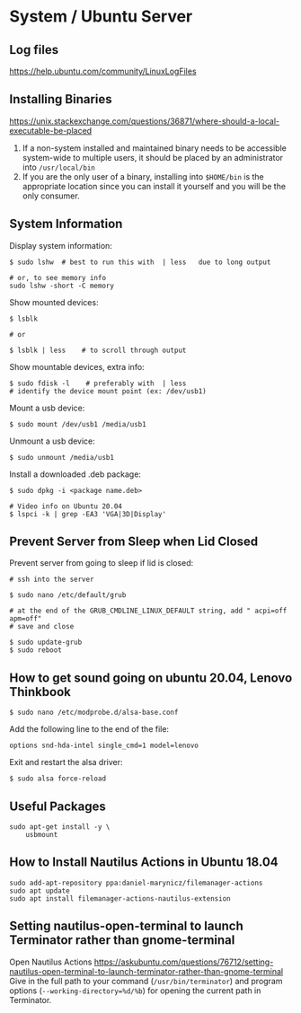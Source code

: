 # System / Ubuntu Server

## Log files

https://help.ubuntu.com/community/LinuxLogFiles

## Installing Binaries

https://unix.stackexchange.com/questions/36871/where-should-a-local-executable-be-placed

1. If a non-system installed and maintained binary needs to be accessible system-wide to multiple users, it should be placed by an administrator into `/usr/local/bin`
2. If you are the only user of a binary, installing into `$HOME/bin` is the appropriate location since you can install it yourself and you will be the only consumer.

## System Information

Display system information:
```
$ sudo lshw  # best to run this with  | less   due to long output

# or, to see memory info
sudo lshw -short -C memory
```

Show mounted devices:
```
$ lsblk

# or

$ lsblk | less    # to scroll through output
```

Show mountable devices, extra info:
```
$ sudo fdisk -l    # preferably with  | less
# identify the device mount point (ex: /dev/usb1)
```

Mount a usb device:
```
$ sudo mount /dev/usb1 /media/usb1
```

Unmount a usb device:
```
$ sudo unmount /media/usb1
```

Install a downloaded .deb package:
```
$ sudo dpkg -i <package name.deb>
```

```
# Video info on Ubuntu 20.04
$ lspci -k | grep -EA3 'VGA|3D|Display'
```


## Prevent Server from Sleep when Lid Closed

Prevent server from going to sleep if lid is closed:
```
# ssh into the server

$ sudo nano /etc/default/grub

# at the end of the GRUB_CMDLINE_LINUX_DEFAULT string, add " acpi=off apm=off"
# save and close

$ sudo update-grub
$ sudo reboot
```

## How to get sound going on ubuntu 20.04, Lenovo Thinkbook

```
$ sudo nano /etc/modprobe.d/alsa-base.conf
```

Add the following line to the end of the file:
```
options snd-hda-intel single_cmd=1 model=lenovo
```

Exit and restart the alsa driver:
```
$ sudo alsa force-reload
```

## Useful Packages

```
sudo apt-get install -y \
    usbmount
```

## How to Install Nautilus Actions in Ubuntu 18.04

```
sudo add-apt-repository ppa:daniel-marynicz/filemanager-actions
sudo apt update
sudo apt install filemanager-actions-nautilus-extension
```

## Setting nautilus-open-terminal to launch Terminator rather than gnome-terminal
Open Nautilus Actions
https://askubuntu.com/questions/76712/setting-nautilus-open-terminal-to-launch-terminator-rather-than-gnome-terminal
Give in the full path to your command (`/usr/bin/terminator`) and program options (`--working-directory=%d/%b`) for opening the current path in Terminator.
